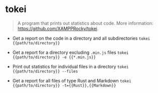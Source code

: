 # tokei
> A program that prints out statistics about code.
> More information: <https://github.com/XAMPPRocky/tokei>.

- Get a report on the code in a directory and all subdirectories
`tokei {{path/to/directory}}`

- Get a report for a directory excluding `.min.js` files
`tokei {{path/to/directory}} -e {{*.min.js}}`

- Print out statistics for individual files in a directory
`tokei {{path/to/directory}} --files`

- Get a report for all files of type Rust and Markdown
`tokei {{path/to/directory}} -t={{Rust}},{{Markdown}}`
